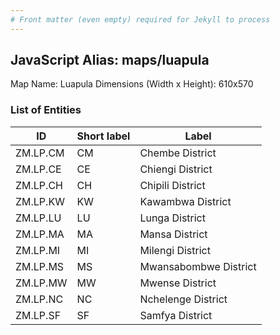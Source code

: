```yaml
---
# Front matter (even empty) required for Jekyll to process
---
```


## JavaScript Alias: maps/luapula

Map Name: Luapula
Dimensions (Width x Height): 610x570





### List of Entities

ID | Short label | Label
---|---|---|
ZM.LP.CM|CM|Chembe District
ZM.LP.CE|CE|Chiengi District
ZM.LP.CH|CH|Chipili District
ZM.LP.KW|KW|Kawambwa District
ZM.LP.LU|LU|Lunga District
ZM.LP.MA|MA|Mansa District
ZM.LP.MI|MI|Milengi District
ZM.LP.MS|MS|Mwansabombwe District
ZM.LP.MW|MW|Mwense District
ZM.LP.NC|NC|Nchelenge District
ZM.LP.SF|SF|Samfya District
